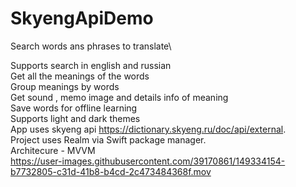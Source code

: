 # SkyengApiDemo
Search words ans phrases to translate\




Supports search in english and russian\
Get all the meanings of the words\
Group meanings by words\
Get sound , memo image and details info of meaning\
Save words for offline learning\
Supports light and dark themes\
App uses skyeng api https://dictionary.skyeng.ru/doc/api/external. \
Project uses Realm via Swift package manager. \
Architecure - MVVM \
https://user-images.githubusercontent.com/39170861/149334154-b7732805-c31d-41b8-b4cd-2c473484368f.mov

